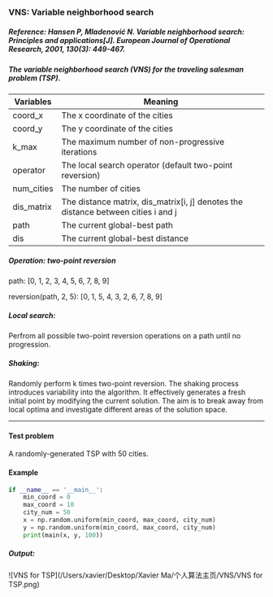 ### VNS: Variable neighborhood search

##### Reference: Hansen P, Mladenović N. Variable neighborhood search: Principles and applications[J]. European Journal of Operational Research, 2001, 130(3): 449-467.

##### The variable neighborhood search (VNS) for the traveling salesman problem (TSP).

| Variables  | Meaning                                                      |
| ---------- | ------------------------------------------------------------ |
| coord_x    | The x coordinate of the cities                               |
| coord_y    | The y coordinate of the cities                               |
| k_max      | The maximum number of non-progressive iterations             |
| operator   | The local search operator (default two-point reversion)      |
| num_cities | The number of cities                                         |
| dis_matrix | The distance matrix, dis_matrix[i, j] denotes the distance between cities i and j |
| path       | The current global-best path                                 |
| dis        | The current global-best distance                             |

##### Operation: two-point reversion

path: [0, 1, 2, 3, 4, 5, 6, 7, 8, 9]

reversion(path, 2, 5): [0, 1, 5, 4, 3, 2, 6, 7, 8, 9]

##### Local search: 

Perfrom all possible two-point reversion operations on a path until no progression.

##### Shaking: 

Randomly perform k times two-point reversion. The shaking process introduces variability into the algorithm. It effectively generates a fresh initial point by modifying the current solution. The aim is to break away from local optima and investigate different areas of the solution space.

-------

#### Test problem

A randomly-generated TSP with 50 cities.

#### Example

```python
if __name__ == '__main__':
    min_coord = 0
    max_coord = 10
    city_num = 50
    x = np.random.uniform(min_coord, max_coord, city_num)
    y = np.random.uniform(min_coord, max_coord, city_num)
    print(main(x, y, 100))
```

##### Output:

![VNS for TSP](/Users/xavier/Desktop/Xavier Ma/个人算法主页/VNS/VNS for TSP.png)



